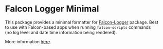 # Falcon Logger Minimal

This package provides a minimal formatter for [Falcon-Logger](https://www.npmjs.com/package/@deity/falcon-logger) package. Best to use with Falcon-based apps when running `falcon-scripts` commands (no log level and date time information being rendered).

More information [here](https://falcon.deity.io/docs/miscellaneous/falcon-logger).

